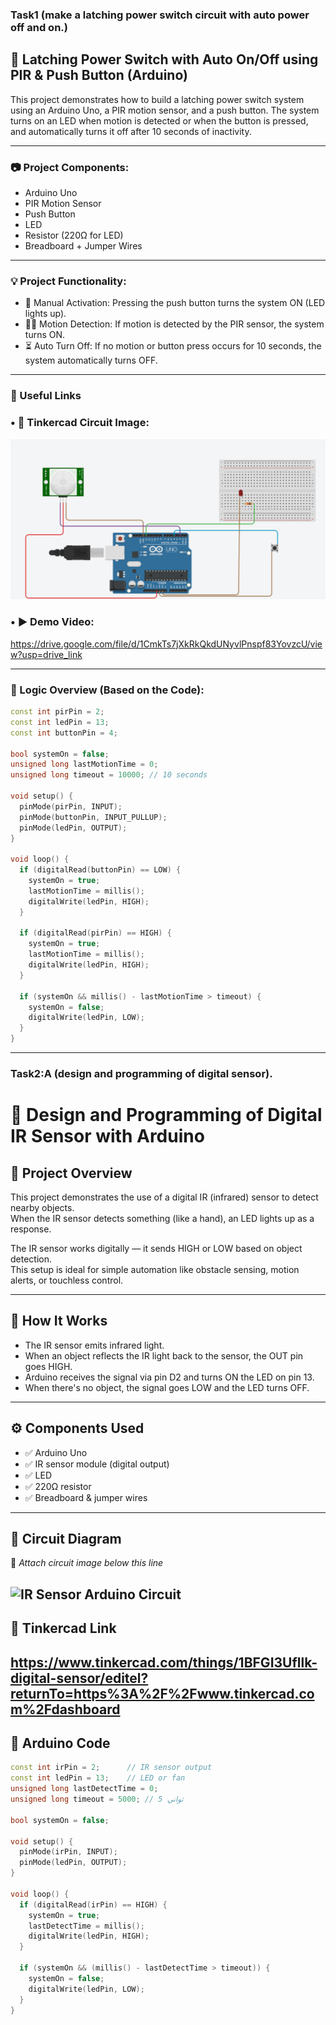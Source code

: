 ### Task1 (﻿make a latching power switch circuit with auto power off and on.)
## 🔌 Latching Power Switch with Auto On/Off using PIR & Push Button (Arduino)

This project demonstrates how to build a latching power switch system using an Arduino Uno, a PIR motion sensor, and a push button. The system turns on an LED when motion is detected or when the button is pressed, and automatically turns it off after 10 seconds of inactivity.

---

### 📷 Project Components:
- Arduino Uno  
- PIR Motion Sensor  
- Push Button  
- LED  
- Resistor (220Ω for LED)  
- Breadboard + Jumper Wires  

---

### 💡 Project Functionality:

- 🔘 Manual Activation: Pressing the push button turns the system ON (LED lights up).
- 🕵️‍♂️ Motion Detection: If motion is detected by the PIR sensor, the system turns ON.
- ⏳ Auto Turn Off: If no motion or button press occurs for 10 seconds, the system automatically turns OFF.

---
### 🔗 Useful Links
 ### • 🔧 Tinkercad Circuit Image:
![Latching Power Switch Circuit](https://github.com/JawaherMQ5/Task1-week4/blob/main/T1-PIR.png)
 ### • ▶️ Demo Video:
https://drive.google.com/file/d/1CmkTs7jXkRkQkdUNyvlPnspf83YovzcU/view?usp=drive_link

---
### 🔄 Logic Overview (Based on the Code):

```cpp
const int pirPin = 2;
const int ledPin = 13;
const int buttonPin = 4;

bool systemOn = false;
unsigned long lastMotionTime = 0;
unsigned long timeout = 10000; // 10 seconds

void setup() {
  pinMode(pirPin, INPUT);
  pinMode(buttonPin, INPUT_PULLUP);
  pinMode(ledPin, OUTPUT);
}

void loop() {
  if (digitalRead(buttonPin) == LOW) {
    systemOn = true;
    lastMotionTime = millis();
    digitalWrite(ledPin, HIGH);
  }

  if (digitalRead(pirPin) == HIGH) {
    systemOn = true;
    lastMotionTime = millis();
    digitalWrite(ledPin, HIGH);
  }

  if (systemOn && millis() - lastMotionTime > timeout) {
    systemOn = false;
    digitalWrite(ledPin, LOW);
  }
}
```
---
### Task2:A (design and programming of digital sensor).
# 🔧 Design and Programming of Digital IR Sensor with Arduino

## 📌 Project Overview

This project demonstrates the use of a digital IR (infrared) sensor to detect nearby objects.  
When the IR sensor detects something (like a hand), an LED lights up as a response.

The IR sensor works digitally — it sends HIGH or LOW based on object detection.  
This setup is ideal for simple automation like obstacle sensing, motion alerts, or touchless control.

---

## 🧠 How It Works

- The IR sensor emits infrared light.
- When an object reflects the IR light back to the sensor, the OUT pin goes HIGH.
- Arduino receives the signal via pin D2 and turns ON the LED on pin 13.
- When there's no object, the signal goes LOW and the LED turns OFF.

---

## ⚙️ Components Used

- ✅ Arduino Uno  
- ✅ IR sensor module (digital output)  
- ✅ LED  
- ✅ 220Ω resistor  
- ✅ Breadboard & jumper wires  

---

## 🔌 Circuit Diagram

📎 _Attach circuit image below this line_

![IR Sensor Arduino Circuit](images/ir-sensor-diagram.png) 
---
## 📎 Tinkercad Link
https://www.tinkercad.com/things/1BFGI3Ufllk-digital-sensor/editel?returnTo=https%3A%2F%2Fwww.tinkercad.com%2Fdashboard
---
## 🧾 Arduino Code

```cpp
const int irPin = 2;      // IR sensor output
const int ledPin = 13;    // LED or fan
unsigned long lastDetectTime = 0;
unsigned long timeout = 5000; // 5 ثواني

bool systemOn = false;

void setup() {
  pinMode(irPin, INPUT);
  pinMode(ledPin, OUTPUT);
}

void loop() {
  if (digitalRead(irPin) == HIGH) {
    systemOn = true;
    lastDetectTime = millis();
    digitalWrite(ledPin, HIGH);
  }

  if (systemOn && (millis() - lastDetectTime > timeout)) {
    systemOn = false;
    digitalWrite(ledPin, LOW);
  }
}
```

